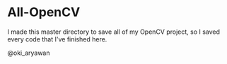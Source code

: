 # All-OpenCV

I made this master directory to save all of my OpenCV project, so I saved every code that I've finished here. 

@oki_aryawan
